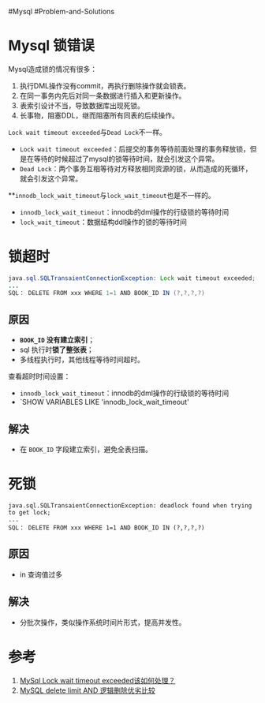 #Mysql #Problem-and-Solutions 

# Mysql 锁错误
Mysql造成锁的情况有很多：

1.  执行DML操作没有commit，再执行删除操作就会锁表。
2.  在同一事务内先后对同一条数据进行插入和更新操作。
3.  表索引设计不当，导致数据库出现死锁。
4.  长事物，阻塞DDL，继而阻塞所有同表的后续操作。

`Lock wait timeout exceeded`与`Dead Lock`不一样。

-   `Lock wait timeout exceeded`：后提交的事务等待前面处理的事务释放锁，但是在等待的时候超过了mysql的锁等待时间，就会引发这个异常。
-   `Dead Lock`：两个事务互相等待对方释放相同资源的锁，从而造成的死循环，就会引发这个异常。


**`innodb_lock_wait_timeout`与`lock_wait_timeout`也是不一样的。

-   `innodb_lock_wait_timeout`：innodb的dml操作的行级锁的等待时间
-   `lock_wait_timeout`：数据结构ddl操作的锁的等待时间


# 锁超时
```java
java.sql.SQLTransaientConnectionException: Lock wait timeout exceeded;
...
SQL： DELETE FROM xxx WHERE 1=1 AND BOOK_ID IN (?,?,?,?)
```

## 原因
- **`BOOK_ID` 没有建立索引**；
- sql 执行时**锁了整张表**；
- 多线程执行时，其他线程等待时间超时。

查看超时时间设置：
-  `innodb_lock_wait_timeout`：innodb的dml操作的行级锁的等待时间
-  `SHOW VARIABLES LIKE 'innodb_lock_wait_timeout'

## 解决
- 在 `BOOK_ID` 字段建立索引，避免全表扫描。


# 死锁

```
java.sql.SQLTransaientConnectionException: deadlock found when trying to get lock;
...
SQL： DELETE FROM xxx WHERE 1=1 AND BOOK_ID IN (?,?,?,?)
```

## 原因
- in 查询值过多

## 解决
- 分批次操作，类似操作系统时间片形式，提高并发性。



# 参考
1. [MySql Lock wait timeout exceeded该如何处理？](https://ningyu1.github.io/site/post/75-mysql-lock-wait-timeout-exceeded/)
2. [MySQL delete limit AND 逻辑删除优劣比较](https://blog.csdn.net/qq_21454973/article/details/109162528)